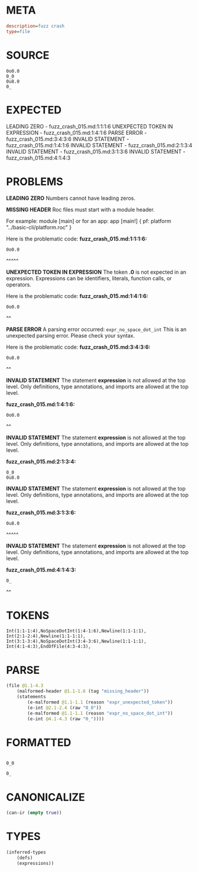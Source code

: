 # META
~~~ini
description=fuzz crash
type=file
~~~
# SOURCE
~~~roc
0o0.0
0_0
0u8.0
0_
~~~
# EXPECTED
LEADING ZERO - fuzz_crash_015.md:1:1:1:6
UNEXPECTED TOKEN IN EXPRESSION - fuzz_crash_015.md:1:4:1:6
PARSE ERROR - fuzz_crash_015.md:3:4:3:6
INVALID STATEMENT - fuzz_crash_015.md:1:4:1:6
INVALID STATEMENT - fuzz_crash_015.md:2:1:3:4
INVALID STATEMENT - fuzz_crash_015.md:3:1:3:6
INVALID STATEMENT - fuzz_crash_015.md:4:1:4:3
# PROBLEMS
**LEADING ZERO**
Numbers cannot have leading zeros.

**MISSING HEADER**
Roc files must start with a module header.

For example:
        module [main]
or for an app:
        app [main!] { pf: platform "../basic-cli/platform.roc" }

Here is the problematic code:
**fuzz_crash_015.md:1:1:1:6:**
```roc
0o0.0
```
^^^^^


**UNEXPECTED TOKEN IN EXPRESSION**
The token **.0** is not expected in an expression.
Expressions can be identifiers, literals, function calls, or operators.

Here is the problematic code:
**fuzz_crash_015.md:1:4:1:6:**
```roc
0o0.0
```
   ^^


**PARSE ERROR**
A parsing error occurred: `expr_no_space_dot_int`
This is an unexpected parsing error. Please check your syntax.

Here is the problematic code:
**fuzz_crash_015.md:3:4:3:6:**
```roc
0u8.0
```
   ^^


**INVALID STATEMENT**
The statement **expression** is not allowed at the top level.
Only definitions, type annotations, and imports are allowed at the top level.

**fuzz_crash_015.md:1:4:1:6:**
```roc
0o0.0
```
   ^^


**INVALID STATEMENT**
The statement **expression** is not allowed at the top level.
Only definitions, type annotations, and imports are allowed at the top level.

**fuzz_crash_015.md:2:1:3:4:**
```roc
0_0
0u8.0
```


**INVALID STATEMENT**
The statement **expression** is not allowed at the top level.
Only definitions, type annotations, and imports are allowed at the top level.

**fuzz_crash_015.md:3:1:3:6:**
```roc
0u8.0
```
^^^^^


**INVALID STATEMENT**
The statement **expression** is not allowed at the top level.
Only definitions, type annotations, and imports are allowed at the top level.

**fuzz_crash_015.md:4:1:4:3:**
```roc
0_
```
^^


# TOKENS
~~~zig
Int(1:1-1:4),NoSpaceDotInt(1:4-1:6),Newline(1:1-1:1),
Int(2:1-2:4),Newline(1:1-1:1),
Int(3:1-3:4),NoSpaceDotInt(3:4-3:6),Newline(1:1-1:1),
Int(4:1-4:3),EndOfFile(4:3-4:3),
~~~
# PARSE
~~~clojure
(file @1.1-4.3
	(malformed-header @1.1-1.6 (tag "missing_header"))
	(statements
		(e-malformed @1.1-1.1 (reason "expr_unexpected_token"))
		(e-int @2.1-2.4 (raw "0_0"))
		(e-malformed @1.1-1.1 (reason "expr_no_space_dot_int"))
		(e-int @4.1-4.3 (raw "0_"))))
~~~
# FORMATTED
~~~roc

0_0

0_
~~~
# CANONICALIZE
~~~clojure
(can-ir (empty true))
~~~
# TYPES
~~~clojure
(inferred-types
	(defs)
	(expressions))
~~~
